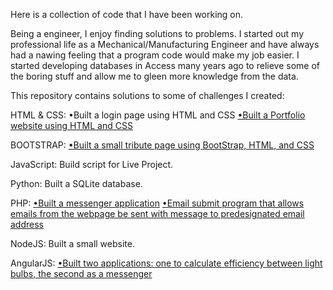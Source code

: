 Here is a collection of code that I have been working on.

Being a engineer, I enjoy finding solutions to problems.  I started out my professional life as a Mechanical/Manufacturing Engineer and have always had a nawing feeling that a program code would make my job easier.  I started developing databases in Access many years ago to relieve some of the boring stuff and allow me to gleen more knowledge from the data.

This repository contains solutions to some of challenges I created:

HTML & CSS:
•Built a login page using HTML and CSS
<a href="https://github.com/ChrisW68/Project_Folder/tree/master/Portfolio">•Built a Portfolio website using HTML and CSS</a>

BOOTSTRAP:
<a href="https://github.com/ChrisW68/Tribute_Page">•Built a small tribute page using BootStrap, HTML, and CSS</a>

JavaScript:
Build script for Live Project.

Python:
Built a SQLite database.

PHP:
<a href="https://github.com/ChrisW68/Project_Folder/tree/master/PHP%20programs/AJAX%20%26%20PHP%20Chat%20messenger">•Built a messenger application</a> 
<a href="https://github.com/ChrisW68/Project_Folder/tree/master/PHP%20programs">•Email submit program that allows emails from the webpage be sent with message to predesignated email address</a>


NodeJS:
Built a small website.

AngularJS:
<a href="https://github.com/ChrisW68/Project_Folder/tree/master/AngularJS">•Built two applications: one to calculate efficiency between light bulbs, the second as a messenger</a>



